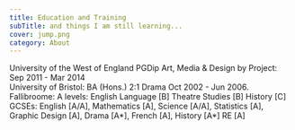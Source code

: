 ```yaml
---
title: Education and Training 
subTitle: and things I am still learning...
cover: jump.png
category: About
---
```


University of the West of England PGDip Art, Media & Design by Project: Sep 2011 - Mar 2014  
University of Bristol: BA (Hons.) 2:1 Drama Oct 2002 - Jun 2006.
Fallibroome: A levels: English Language [B] Theatre Studies [B] History [C] GCSEs: English [A/A], Mathematics [A], Science [A/A], Statistics [A], Graphic Design [A], Drama [A*], French [A], History [A*] RE [A]
